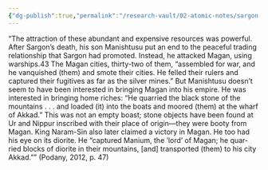 ```yaml
---
{"dg-publish":true,"permalink":"/research-vault/02-atomic-notes/sargon-s-children-use-ships-to-make-war-on-the-resource-centers-to-the-east/"}
---
```



“The attraction of these abundant and expensive resources was powerful. After Sargon’s death, his son Manishtusu put an end to the peaceful trading relationship that Sargon had promoted. Instead, he attacked Magan, using warships.43 The Magan cities, thirty-two of them, “assembled for war, and he vanquished (them) and smote their cities. He felled their rulers and captured their fugitives as far as the silver mines.” But Manishtusu doesn’t seem to have been interested in bringing Magan into his empire. He was interested in bringing home riches: “He quarried the black stone of the mountains . . . and loaded (it) into the boats and moored (them) at the wharf of Akkad.” This was not an empty boast; stone objects have been found at Ur and Nippur inscribed with their place of origin—they were booty from Magan. King Naram-Sin also later claimed a victory in Magan. He too had his eye on its diorite. He “captured Manium, the ‘lord’ of Magan; he quar- ried blocks of diorite in their mountains, [and] transported (them) to his city Akkad.”” (Podany, 2012, p. 47)